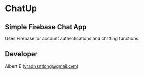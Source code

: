 # ChatUp
## Simple Firebase Chat App
Uses Firebase for account authentications and chatting functions.

## Developer
Albert E (vradnisntlong@gmail.com)